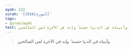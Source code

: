 ```yaml
---
ayah: 122
surah: '[[016|سورة]]'
tags:
- quran/ayah
text: وآتيناه في الدنيا حسنة ۖ وإنه في الآخرة لمن الصالحين
---
```

> وآتيناه في الدنيا حسنة ۖ وإنه في الآخرة لمن الصالحين
